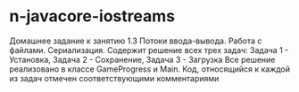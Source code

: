 # n-javacore-iostreams
Домашнее задание к занятию 1.3 Потоки ввода-вывода. Работа с файлами. Сериализация. 
Содержит решение всех трех задач: Задача 1 - Установка, Задача 2 - Сохранение, Задача 3 - Загрузка
Все решение реализовано в классе GameProgress и Main.
Код, относящийся к каждой из задач отмечен соответствующими комментариями
